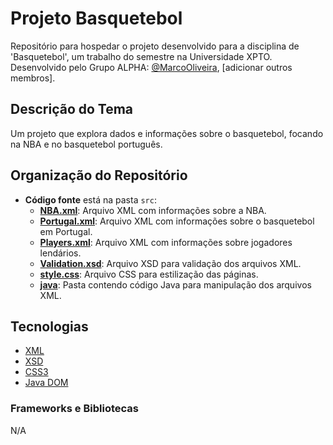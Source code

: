 # Projeto Basquetebol

Repositório para hospedar o projeto desenvolvido para a disciplina de 'Basquetebol', um trabalho do semestre na Universidade XPTO. Desenvolvido pelo Grupo ALPHA: [@MarcoOliveira](https://github.com/marcoamarooliveira), [adicionar outros membros].

## Descrição do Tema

Um projeto que explora dados e informações sobre o basquetebol, focando na NBA e no basquetebol português.

## Organização do Repositório

* **Código fonte** está na pasta `src`:
  - **[NBA.xml](src/NBA.xml)**: Arquivo XML com informações sobre a NBA.
  - **[Portugal.xml](src/Portugal.xml)**: Arquivo XML com informações sobre o basquetebol em Portugal.
  - **[Players.xml](src/Players.xml)**: Arquivo XML com informações sobre jogadores lendários.
  - **[Validation.xsd](src/Validation.xsd)**: Arquivo XSD para validação dos arquivos XML.
  - **[style.css](src/style.css)**: Arquivo CSS para estilização das páginas.
  - **[java](src/java)**: Pasta contendo código Java para manipulação dos arquivos XML.

## Tecnologias

* [XML](https://www.w3.org/XML/)
* [XSD](https://www.w3.org/XML/Schema)
* [CSS3](https://developer.mozilla.org/pt-BR/docs/Web/CSS)
* [Java DOM](https://docs.oracle.com/javase/8/docs/api/org/w3c/dom/package-summary.html)

### Frameworks e Bibliotecas

N/A
